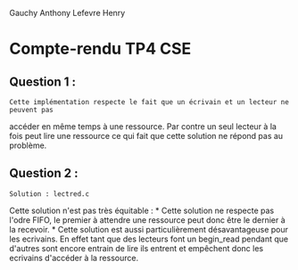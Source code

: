 Gauchy Anthony
Lefevre Henry

Compte-rendu TP4 CSE
====================

## Question 1 : 
	Cette implémentation respecte le fait que un écrivain et un lecteur ne peuvent pas
accéder en même temps à une ressource. Par contre un seul lecteur à la fois peut 
lire une ressource ce qui fait que cette solution ne répond pas au problème.

## Question 2 :
	Solution : lectred.c
Cette solution n'est pas très équitable : 
	* Cette solution ne respecte pas l'odre FIFO, le premier à attendre une ressource peut 
donc être le dernier à la recevoir.
	* Cette solution est aussi particulièrement désavantageuse pour les ecrivains. En effet 
tant que des lecteurs font un begin_read pendant que d'autres sont encore entrain de lire
ils entrent et empêchent donc les ecrivains d'accéder à la ressource.



